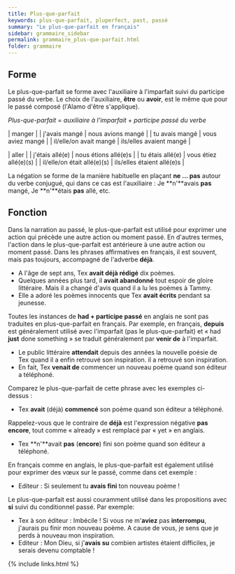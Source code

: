 ```yaml
---
title: Plus-que-parfait
keywords: plus-que-parfait, pluperfect, past, passé
summary: "Le plus-que-parfait en français"
sidebar: grammaire_sidebar
permalink: grammaire_plus-que-parfait.html
folder: grammaire
---
```


## Forme
Le plus-que-parfait se forme avec l'auxiliaire à l'imparfait suivi du participe passé du verbe. Le choix de l'auxiliaire, **être** ou **avoir**, est le même que pour le passé composé (l'Alamo d'être s'applique).

*Plus-que-parfait* = *auxiliaire à l'imparfait* + *participe passé du verbe*

| manger |
| j'avais mangé | nous avions mangé |
| tu avais mangé | vous aviez mangé |
| il/elle/on avait mangé | ils/elles avaient mangé |

| aller |
| j'étais allé(e) | nous étions allé(e)s |
| tu étais allé(e) | vous étiez allé(e)(s) |
| il/elle/on était allé(e)(s) | ils/elles étaient allé(e)s |

La négation se forme de la manière habituelle en plaçant **ne ... pas** autour du verbe conjugué, qui dans ce cas est l'auxiliaire : Je **n'**avais **pas** mangé, Je **n'**étais **pas** allé, etc.

## Fonction
Dans la narration au passé, le plus-que-parfait est utilisé pour exprimer une action qui précède une autre action ou moment passé. En d'autres termes, l'action dans le plus-que-parfait est antérieure à une autre action ou moment passé. Dans les phrases affirmatives en français, il est souvent, mais pas toujours, accompagné de l'adverbe **déjà**.

* A l'âge de sept ans, Tex **avait déjà rédigé** dix poèmes.
* Quelques années plus tard, il **avait abandonné** tout espoir de gloire littéraire. Mais il a changé d'avis quand il a lu les poèmes à Tammy.
* Elle a adoré les poèmes innocents que Tex **avait écrits** pendant sa jeunesse.

Toutes les instances de **had + participe passé** en anglais ne sont pas traduites en plus-que-parfait en français. Par exemple, en français, **depuis** est généralement utilisé avec l'imparfait (pas le plus-que-parfait) et « had **just** done something » se traduit généralement par **venir de** à l'imparfait.

* Le public littéraire **attendait** depuis des années la nouvelle poésie de Tex quand il a enfin retrouvé son inspiration. il a retrouvé son inspiration.
* En fait, Tex **venait de** commencer un nouveau poème quand son éditeur a téléphoné.

Comparez le plus-que-parfait de cette phrase avec les exemples ci-dessus :

* Tex **avait** (déjà) **commencé** son poème quand son éditeur a téléphoné.

Rappelez-vous que le contraire de **déjà** est l'expression négative **pas encore**, tout comme « already » est remplacé par « yet » en anglais.

* Tex **n'**avait **pas** (**encore**) fini son poème quand son éditeur a téléphoné.

En français comme en anglais, le plus-que-parfait est également utilisé pour exprimer des vœux sur le passé, comme dans cet exemple :

* Editeur : Si seulement tu **avais fini** ton nouveau poème !


Le plus-que-parfait est aussi couramment utilisé dans les propositions avec **si** suivi du conditionnel passé. Par exemple:

* Tex à son éditeur : Imbécile ! Si vous ne m'**aviez** pas **interrompu**, j'aurais pu finir mon nouveau poème. A cause de vous, je sens que je perds à nouveau mon inspiration.
* Editeur : Mon Dieu, si j'**avais su** combien artistes étaient difficiles, je serais devenu comptable !

{% include links.html %}
